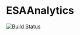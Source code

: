 # ESAAnalytics

[![Build Status](https://github.com/nataponw/ESAAnalytics.jl/actions/workflows/CI.yml/badge.svg?branch=main)](https://github.com/nataponw/ESAAnalytics.jl/actions/workflows/CI.yml?query=branch%3Amain)

